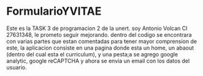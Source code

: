 # FormularioYVITAE
Este es la TASK 3 de programacion 2 de la unert. soy Antonio Volcan CI 27631348, le prometo seguir mejorando.
dentro del codigo se encontrara con varias partes que estan comentadas para tener mayor comprension de este,
la aplicacion consiste en una pagina donde esta un home, un abaout  (dentro del cual esta el curriculum), y una pesta;a
se agrego google analytic, google reCAPTCHA y ahora se envia un email con los datos del usuario.
